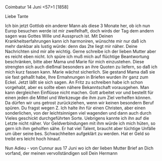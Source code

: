  Coimbatur 14 Juni <57>1 [1858]

Liebe Tante

Ich bin jetzt Gottlob ein anderer Mann als diese 3 Monate her, ob ich nun Europ besuchen werde ist mir zweifelhaft, doch wirds der Tag dem andern sagen was Gottes Wille und Ausspruch ist. Mit Deinen Krankheitserfahrungen kann ich harmoniren, wünschte mir nur daß ich mehr dankbar als lustig würde: denn das 2te liegt mir näher. Deine Nachrichten sind mir alle wichtig. Gerne schreibe ich der lieben Mutter aber es reicht eben nicht. Ich spüre ich muß mich auf flüchtige Beantwortung beschränken, bitte aber Mama und Marie für mich einzustehen. Diese strengten sich auch dießmal besonders an ihre Quoten zu liefern, so daß ich mich kurz fassen kann. Marie wächst sicherlich. Sie gestand Mama daß sie sie fast gehaßt habe, Ihre Ermahnungen in Briefen wurden ihr ganz zum Eckel. Jetzt läßt sie sich sagen. An Fritz zu schreiben habe ich schon vorgehabt, aber es sollte eben nähere Bekanntschaft vorausgehen. Man kann dergleichen Einflüsse nicht machen. Gott arbeitet vor und bestellt für einen jeden die Mittel und Werkzeuge die ihm zum Ziel verhelfen können. Da dürfen wir uns getrost zurückziehen, wenn wir keinen besondern Beruf spüren. Du fragst wegen Z. Ich halte ihn für einen Christen, aber einen sonderlichen, von der leichtsinnigen viel wagenden und dann auch durch Vieles geschickt durchgeführten Sorte. Uebrigens kannte ich ihn auf die Letzte nicht näher. Vor Geldverbindungen mit ihm würde ich mich hüten, so gern ich ihm geholfen sähe. Er hat viel Talent, braucht aber tüchtige Unfälle um über seine bes. Schwachheiten aufgeklärt zu werden. Hat er Geld so treibt ers leicht hoch hinauf.

Nun Adieu - von Cunnur aus 17 Juni wo ich der lieben Mutter Brief an Dich vorfand, der meinen vervollständigen soll
 Dein Hermann

